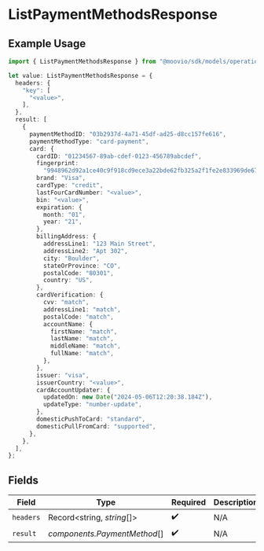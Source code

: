 # ListPaymentMethodsResponse

## Example Usage

```typescript
import { ListPaymentMethodsResponse } from "@moovio/sdk/models/operations";

let value: ListPaymentMethodsResponse = {
  headers: {
    "key": [
      "<value>",
    ],
  },
  result: [
    {
      paymentMethodID: "03b2937d-4a71-45df-ad25-d8cc157fe616",
      paymentMethodType: "card-payment",
      card: {
        cardID: "01234567-89ab-cdef-0123-456789abcdef",
        fingerprint:
          "9948962d92a1ce40c9f918cd9ece3a22bde62fb325a2f1fe2e833969de672ba3",
        brand: "Visa",
        cardType: "credit",
        lastFourCardNumber: "<value>",
        bin: "<value>",
        expiration: {
          month: "01",
          year: "21",
        },
        billingAddress: {
          addressLine1: "123 Main Street",
          addressLine2: "Apt 302",
          city: "Boulder",
          stateOrProvince: "CO",
          postalCode: "80301",
          country: "US",
        },
        cardVerification: {
          cvv: "match",
          addressLine1: "match",
          postalCode: "match",
          accountName: {
            firstName: "match",
            lastName: "match",
            middleName: "match",
            fullName: "match",
          },
        },
        issuer: "visa",
        issuerCountry: "<value>",
        cardAccountUpdater: {
          updatedOn: new Date("2024-05-06T12:20:38.184Z"),
          updateType: "number-update",
        },
        domesticPushToCard: "standard",
        domesticPullFromCard: "supported",
      },
    },
  ],
};
```

## Fields

| Field                        | Type                         | Required                     | Description                  |
| ---------------------------- | ---------------------------- | ---------------------------- | ---------------------------- |
| `headers`                    | Record<string, *string*[]>   | :heavy_check_mark:           | N/A                          |
| `result`                     | *components.PaymentMethod*[] | :heavy_check_mark:           | N/A                          |